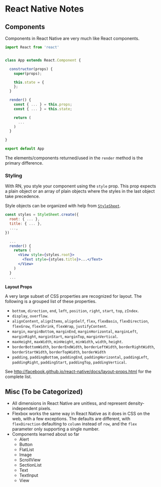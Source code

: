 # React Native Notes

## Components

Components in React Native are very much like React components.

```jsx
import React from 'react'


class App extends React.Component {

  constructor(props) {
    super(props);

    this.state = {
    };
  }

  render() {
    const { ... } = this.props;
    const { ... } = this.state;

    return (
      ...
    )
  }

}

export default App
```

The elements/components returned/used in the `render` method is the primary
difference.

### Styling

With RN, you style your component using the `style` prop.  This prop expects a
plain object or an array of plain objects where the styles in the last object
take precedence.

Style objects can be organized with help from [`StyleSheet`][rn-stylesheet].

```jsx
const styles = StyleSheet.create({
  root: { ... },
  title: { ... },
  ...,
})

  ...
  render() {
    return (
      <View style={styles.root}>
        <Text style={styles.title}>...</Text>
      </View>
    )
  }
  ...
```

**Layout Props**

A very large subset of CSS properties are recognized for layout.  The following is
a grouped list of these properties.

* `bottom`, `direction`, `end`, `left`, `position`, `right`, `start`, `top`, `zIndex`.
* `display`, `overflow`.
* `alignContent`, `alignItems`, `alignSelf`, `flex`, `flexBasis`, `flexDirection`,
  `flexGrow`, `flexShrink`, `flexWrap`, `justifyContent`.
* `margin`, `marginBottom`, `marginEnd`, `marginHorizontal`, `marginLeft`,
  `marginRight`, `marginStart`, `marginTop`, `marginVertical`.
* `maxHeight`, `maxWidth`, `minHeight`, `minWidth`, `width`, `height`.
* `borderBottomWidth`, `borderEndWidth`, `borderLeftWidth`, `borderRightWidth`,
  `borderStartWidth`, `borderTopWidth`, `borderWidth`
* `padding`, `paddingBottom`, `paddingEnd`, `paddingHorizontal`, `paddingLeft`,
  `paddingRight`, `paddingStart`, `paddingTop`, `paddingVertical`.

See http://facebook.github.io/react-native/docs/layout-props.html for the
complete list.


## Misc (To be Categorized)

* All dimensions in React Native are unitless, and represent density-independent
  pixels.
* Flexbox works the same way in React Native as it does in CSS on the web, with a
  few exceptions.  The defaults are different, with `flexDirection` defaulting to
  `column` instead of `row`, and the `flex` parameter only supporting a single
  number.
* Components learned about so far
  + Alert
  + Button
  + FlatList
  + Image
  + ScrollView
  + SectionList
  + Text
  + TextInput
  + View


[rn-stylesheet]: http://facebook.github.io/react-native/docs/stylesheet.html

